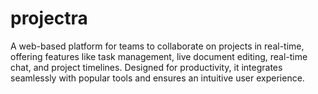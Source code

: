 # projectra
A web-based platform for teams to collaborate on projects in real-time, offering features like task management, live document editing, real-time chat, and project timelines. Designed for productivity, it integrates seamlessly with popular tools and ensures an intuitive user experience.
